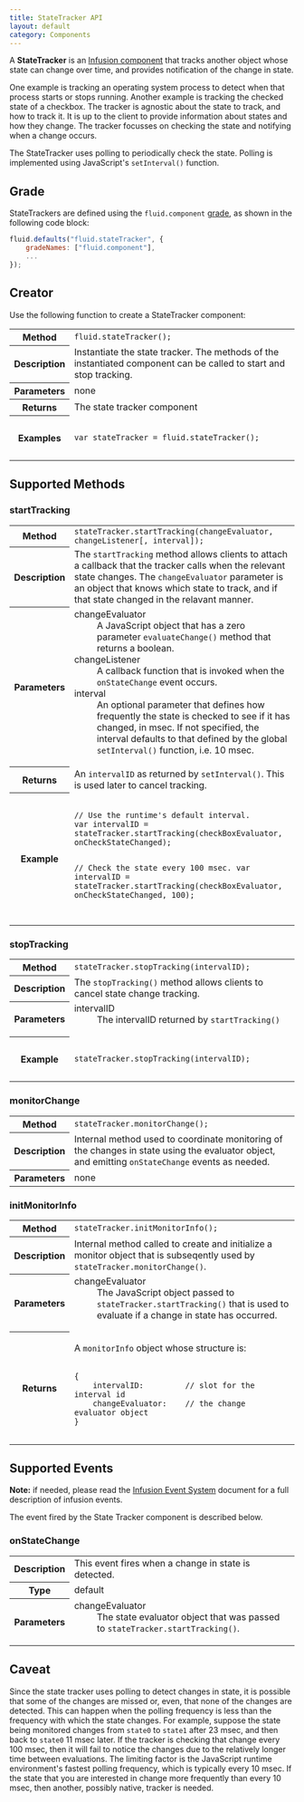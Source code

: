 ```yaml
---
title: StateTracker API
layout: default
category: Components
---
```


A **StateTracker** is an [Infusion component](UnderstandingInfusionComponents.md) that tracks another object whose state can change over time, and provides notification of the change in state.

One example is tracking an operating system process to detect when that process starts or stops running.  Another example is tracking the checked state of a checkbox.  The tracker is agnostic about the state to track, and how to track it.  It is up to the client to provide information about states and how they change.  The tracker focusses on checking the state and notifying when a change occurs.

The StateTracker uses polling to periodically check the state.  Polling is implemented using JavaScript's `setInterval()` function.

## Grade ##

StateTrackers are defined using the `fluid.component` [grade](ComponentGrades.md), as shown in the following code block:

```javascript
fluid.defaults("fluid.stateTracker", {
    gradeNames: ["fluid.component"],
    ...
});
```
## Creator ##

Use the following function to create a StateTracker component:

<table>
    <tbody>
        <tr>
            <th>Method</th>
            <td>
                <code>fluid.stateTracker();</code>
            </td>
        </tr>
        <tr>
            <th>Description</th>
            <td>
                Instantiate the state tracker. The methods of the instantiated component can be called to start and stop tracking.
            </td>
        </tr>
        <tr>
            <th>Parameters</th>
            <td>none</td>
        </tr>
        <tr>
            <th>Returns</th>
            <td>The state tracker component</td>
        </tr>
        <tr>
            <th>Examples</th>
            <td>
<pre>
<code>
var stateTracker = fluid.stateTracker();
</code>
</pre>
            </td>
        </tr>
    </tbody>
</table>

## Supported Methods ##

### startTracking ###

<table>
    <tbody>
        <tr>
            <th>Method</th>
            <td>
                <code>stateTracker.startTracking(changeEvaluator, changeListener[, interval]);</code>
            </td>
        </tr>
        <tr>
            <th>Description</th>
            <td>
                The <code>startTracking</code> method allows clients to attach a callback that the tracker calls when the relevant state changes.  The <code>changeEvaluator</code> parameter is an object that knows which state to track, and if that state changed in the relavant manner.
            </td>
        </tr>
        <tr>
            <th>Parameters</th>
            <td>
                <dl>
                    <dt>changeEvaluator</dt>
                    <dd>
                        A JavaScript object that has a zero parameter <code>evaluateChange()</code> method that returns a boolean.
                    </dd>
                    <dt>changeListener</dt>
                    <dd>
                        A callback function that is invoked when the <code>onStateChange</code> event occurs.
                    </dd>
                    <dt>interval</dt>
                    <dd>
                       An optional parameter that defines how frequently the state is checked to see if it has changed, in msec.  If not specified, the interval defaults to that defined by the global <code>setInterval()</code> function, i.e. 10 msec.
                    </dd>
                </dl>
            </td>
        </tr>
        <tr>
            <th>Returns</th>
            <td>An <code>intervalID</code> as returned by <code>setInterval()</code>.  This is used later to cancel  tracking.</td>
        </tr>
        <tr>
            <th>Example</th>
            <td>
<pre>
<code>
// Use the runtime's default interval.
var intervalID = stateTracker.startTracking(checkBoxEvaluator, onCheckStateChanged);

// Check the state every 100 msec.
var intervalID = stateTracker.startTracking(checkBoxEvaluator, onCheckStateChanged, 100);
</code>
</pre>
            </td>
        </tr>
    </tbody>
</table>

### stopTracking ###

<table>
    <tbody>
        <tr>
            <th>Method</th>
            <td>
                <code>stateTracker.stopTracking(intervalID);</code>
            </td>
        </tr>
        <tr>
            <th>Description</th>
            <td>
                The <code>stopTracking()</code> method allows clients to cancel state change tracking.
            </td>
        </tr>
        <tr>
            <th>Parameters</th>
            <td>
                <dl>
                    <dt>intervalID</dt>
                    <dd>
                        The intervalID returned by <code>startTracking()</code>
                    </dd>
                </dl>
            </td>
        </tr>
        <tr>
            <th>Example</th>
            <td>
<pre>
<code>
stateTracker.stopTracking(intervalID);
</code>
</pre>
            </td>
        </tr>
    </tbody>
</table>

### monitorChange ###

<table>
    <tbody>
        <tr>
            <th>Method</th>
            <td>
                <code>stateTracker.monitorChange();</code>
            </td>
        </tr>
        <tr>
            <th>Description</th>
            <td>
                Internal method used to coordinate monitoring of the changes in
                state using the evaluator object, and emitting <code>onStateChange</code> events as needed.
            </td>
        </tr>
        <tr>
            <th>Parameters</th>
            <td>none</td>
        </tr>
    </tbody>
</table>

### initMonitorInfo ###

<table>
    <tbody>
        <tr>
            <th>Method</th>
            <td>
                <code>stateTracker.initMonitorInfo();</code>
            </td>
        </tr>
        <tr>
            <th>Description</th>
            <td>
                Internal method called to create and initialize a monitor object that is subseqently used by <code>stateTracker.monitorChange()</code>.
            </td>
        </tr>
        <tr>
            <th>Parameters</th>
            <td>
                <dl>
                    <dt>changeEvaluator</dt>
                    <dd>
                        The JavaScript object passed to <code>stateTracker.startTracking()</code> that is used to evaluate if a change in state has occurred.
                    </dd>
                </dl>
            </td>
        </tr>
        <tr>
            <th>Returns</th>
            <td>
                <p>A <code>monitorInfo</code> object whose structure is:</p>
<pre>
<code>
{
    intervalID:         // slot for the interval id
    changeEvaluator:    // the change evaluator object
}
</code>
</pre>
            </td>
        </tr>
    </tbody>
</table>

## Supported Events ##

<div class="infusion-docs-note"><strong>Note:</strong> if needed, please read the <a href="InfusionEventSystem.md">Infusion Event System</a> document for a full description of infusion events.</div>

The event fired by the State Tracker component is described below.

### onStateChange ###

<table>
    <tbody>
        <tr>
            <th>Description</th>
            <td>
                This event fires when a change in state is detected.
            </td>
        </tr>
        <tr>
            <th>Type</th>
            <td>default</td>
        </tr>
        <tr>
            <th>Parameters</th>
            <td>
                <dl>
                    <dt>changeEvaluator</dt>
                    <dd>
                        The state evaluator object that was passed to <code>stateTracker.startTracking()</code>.
                    </dd>
                </dl>
            </td>
        </tr>
    </tbody>
</table>

## Caveat ##

Since the state tracker uses polling to detect changes in state, it is possible that some of the changes are missed or, even, that none of the changes are detected.  This can happen when the polling frequency is less than the frequency with which the state changes.  For example, suppose the state being monitored changes from <code>state0</code> to <code>state1</code> after 23 msec, and then back to <code>state0</code> 11 msec later.  If the tracker is checking that change every 100 msec, then it will fail to notice the changes due to the relatively longer time between evaluations.  The limiting factor is the JavaScript runtime environment's fastest polling frequency, which is typically every 10 msec.  If the state that you are interested in change more frequently than every 10 msec, then another, possibly native, tracker is needed.

